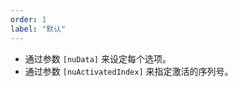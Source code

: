 ```yaml
---
order: 1
label: "默认"
---
```


-   通过参数 `[nuData]` 来设定每个选项。
-   通过参数 `[nuActivatedIndex]` 来指定激活的序列号。
